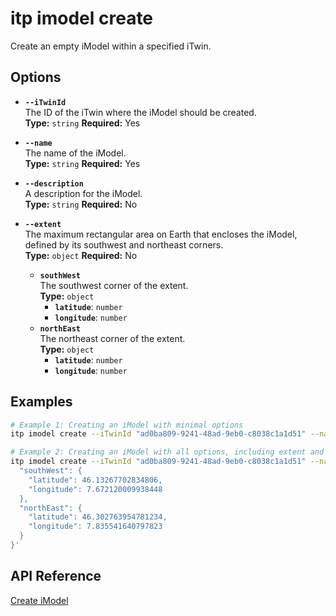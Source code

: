 # itp imodel create

Create an empty iModel within a specified iTwin.

## Options

- **`--iTwinId`**  
  The ID of the iTwin where the iModel should be created.  
  **Type:** `string` **Required:** Yes

- **`--name`**  
  The name of the iModel.  
  **Type:** `string` **Required:** Yes

- **`--description`**  
  A description for the iModel.  
  **Type:** `string` **Required:** No

- **`--extent`**  
  The maximum rectangular area on Earth that encloses the iModel, defined by its southwest and northeast corners.  
  **Type:** `object` **Required:** No  
  - **`southWest`**  
    The southwest corner of the extent.  
    **Type:** `object`  
    - **`latitude`**: `number`  
    - **`longitude`**: `number`  
  - **`northEast`**  
    The northeast corner of the extent.  
    **Type:** `object`  
    - **`latitude`**: `number`  
    - **`longitude`**: `number`

## Examples

```bash
# Example 1: Creating an iModel with minimal options
itp imodel create --iTwinId "ad0ba809-9241-48ad-9eb0-c8038c1a1d51" --name "Basic iModel"

# Example 2: Creating an iModel with all options, including extent and description
itp imodel create --iTwinId "ad0ba809-9241-48ad-9eb0-c8038c1a1d51" --name "Sun City Renewable-energy Plant" --description "Overall model of wind and solar farms in Sun City" --extent '{
  "southWest": {
    "latitude": 46.13267702834806,
    "longitude": 7.672120009938448
  },
  "northEast": {
    "latitude": 46.302763954781234,
    "longitude": 7.835541640797823
  }
}'
```

## API Reference

[Create iModel](https://developer.bentley.com/apis/imodels-v2/operations/create-imodel/)

